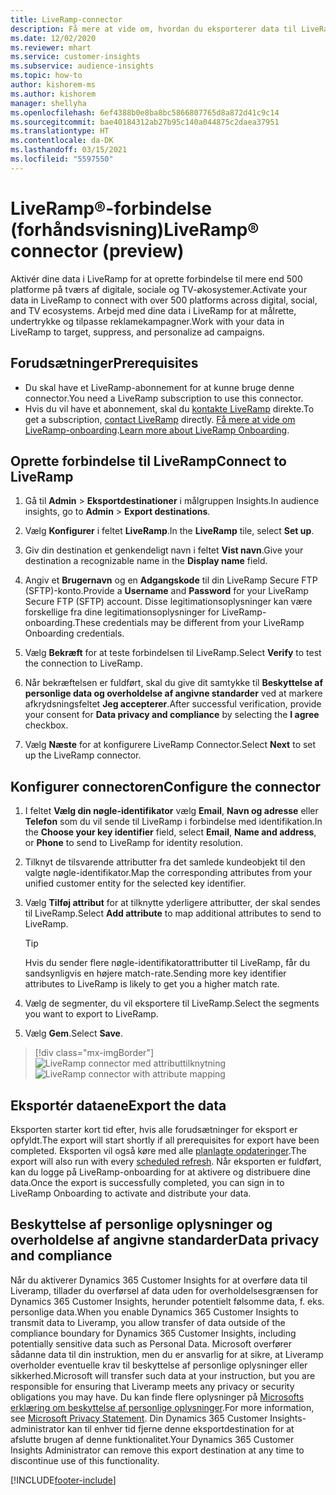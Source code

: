 ```yaml
---
title: LiveRamp-connector
description: Få mere at vide om, hvordan du eksporterer data til LiveRamp.
ms.date: 12/02/2020
ms.reviewer: mhart
ms.service: customer-insights
ms.subservice: audience-insights
ms.topic: how-to
author: kishorem-ms
ms.author: kishorem
manager: shellyha
ms.openlocfilehash: 6ef4388b0e8ba8bc5866807765d8a872d41c9c14
ms.sourcegitcommit: bae40184312ab27b95c140a044875c2daea37951
ms.translationtype: HT
ms.contentlocale: da-DK
ms.lasthandoff: 03/15/2021
ms.locfileid: "5597550"
---
```

# <a name="liverampreg-connector-preview"></a><span data-ttu-id="56c6e-103">LiveRamp&reg;-forbindelse (forhåndsvisning)</span><span class="sxs-lookup"><span data-stu-id="56c6e-103">LiveRamp&reg; connector (preview)</span></span>

<span data-ttu-id="56c6e-104">Aktivér dine data i LiveRamp for at oprette forbindelse til mere end 500 platforme på tværs af digitale, sociale og TV-økosystemer.</span><span class="sxs-lookup"><span data-stu-id="56c6e-104">Activate your data in LiveRamp to connect with over 500 platforms across digital, social, and TV ecosystems.</span></span> <span data-ttu-id="56c6e-105">Arbejd med dine data i LiveRamp for at målrette, undertrykke og tilpasse reklamekampagner.</span><span class="sxs-lookup"><span data-stu-id="56c6e-105">Work with your data in LiveRamp to target, suppress, and personalize ad campaigns.</span></span>

## <a name="prerequisites"></a><span data-ttu-id="56c6e-106">Forudsætninger</span><span class="sxs-lookup"><span data-stu-id="56c6e-106">Prerequisites</span></span>

- <span data-ttu-id="56c6e-107">Du skal have et LiveRamp-abonnement for at kunne bruge denne connector.</span><span class="sxs-lookup"><span data-stu-id="56c6e-107">You need a LiveRamp subscription to use this connector.</span></span>
- <span data-ttu-id="56c6e-108">Hvis du vil have et abonnement, skal du [kontakte LiveRamp](https://liveramp.com/contact/) direkte.</span><span class="sxs-lookup"><span data-stu-id="56c6e-108">To get a subscription, [contact LiveRamp](https://liveramp.com/contact/) directly.</span></span> <span data-ttu-id="56c6e-109">[Få mere at vide om LiveRamp-onboarding](https://liveramp.com/our-platform/data-onboarding/).</span><span class="sxs-lookup"><span data-stu-id="56c6e-109">[Learn more about LiveRamp Onboarding](https://liveramp.com/our-platform/data-onboarding/).</span></span>

## <a name="connect-to-liveramp"></a><span data-ttu-id="56c6e-110">Oprette forbindelse til LiveRamp</span><span class="sxs-lookup"><span data-stu-id="56c6e-110">Connect to LiveRamp</span></span>

1. <span data-ttu-id="56c6e-111">Gå til **Admin** > **Eksportdestinationer** i målgruppen Insights.</span><span class="sxs-lookup"><span data-stu-id="56c6e-111">In audience insights, go to **Admin** > **Export destinations**.</span></span>

1. <span data-ttu-id="56c6e-112">Vælg **Konfigurer** i feltet **LiveRamp**.</span><span class="sxs-lookup"><span data-stu-id="56c6e-112">In the **LiveRamp** tile, select **Set up**.</span></span>

1. <span data-ttu-id="56c6e-113">Giv din destination et genkendeligt navn i feltet **Vist navn**.</span><span class="sxs-lookup"><span data-stu-id="56c6e-113">Give your destination a recognizable name in the **Display name** field.</span></span>

1. <span data-ttu-id="56c6e-114">Angiv et **Brugernavn** og en **Adgangskode** til din LiveRamp Secure FTP (SFTP)-konto.</span><span class="sxs-lookup"><span data-stu-id="56c6e-114">Provide a **Username** and **Password** for your LiveRamp Secure FTP (SFTP) account.</span></span>
<span data-ttu-id="56c6e-115">Disse legitimationsoplysninger kan være forskellige fra dine legitimationsoplysninger for LiveRamp-onboarding.</span><span class="sxs-lookup"><span data-stu-id="56c6e-115">These credentials may be different from your LiveRamp Onboarding credentials.</span></span>

1. <span data-ttu-id="56c6e-116">Vælg **Bekræft** for at teste forbindelsen til LiveRamp.</span><span class="sxs-lookup"><span data-stu-id="56c6e-116">Select **Verify** to test the connection to LiveRamp.</span></span>

1. <span data-ttu-id="56c6e-117">Når bekræftelsen er fuldført, skal du give dit samtykke til **Beskyttelse af personlige data og overholdelse af angivne standarder** ved at markere afkrydsningsfeltet **Jeg accepterer**.</span><span class="sxs-lookup"><span data-stu-id="56c6e-117">After successful verification, provide your consent for **Data privacy and compliance** by selecting the **I agree** checkbox.</span></span>

1. <span data-ttu-id="56c6e-118">Vælg **Næste** for at konfigurere LiveRamp Connector.</span><span class="sxs-lookup"><span data-stu-id="56c6e-118">Select **Next** to set up the LiveRamp connector.</span></span>

## <a name="configure-the-connector"></a><span data-ttu-id="56c6e-119">Konfigurer connectoren</span><span class="sxs-lookup"><span data-stu-id="56c6e-119">Configure the connector</span></span>

1. <span data-ttu-id="56c6e-120">I feltet **Vælg din nøgle-identifikator** vælg **Email**, **Navn og adresse** eller **Telefon** som du vil sende til LiveRamp i forbindelse med identifikation.</span><span class="sxs-lookup"><span data-stu-id="56c6e-120">In the **Choose your key identifier** field, select **Email**,  **Name and address**, or **Phone** to send to LiveRamp for identity resolution.</span></span>

1. <span data-ttu-id="56c6e-121">Tilknyt de tilsvarende attributter fra det samlede kundeobjekt til den valgte nøgle-identifikator.</span><span class="sxs-lookup"><span data-stu-id="56c6e-121">Map the corresponding attributes from your unified customer entity for the selected key identifier.</span></span>

1. <span data-ttu-id="56c6e-122">Vælg **Tilføj attribut** for at tilknytte yderligere attributter, der skal sendes til LiveRamp.</span><span class="sxs-lookup"><span data-stu-id="56c6e-122">Select **Add attribute** to map additional attributes to send to LiveRamp.</span></span>

   > [!TIP]
   > <span data-ttu-id="56c6e-123">Hvis du sender flere nøgle-identifikatorattributter til LiveRamp, får du sandsynligvis en højere match-rate.</span><span class="sxs-lookup"><span data-stu-id="56c6e-123">Sending more key identifier attributes to LiveRamp is likely to get you a higher match rate.</span></span>

1. <span data-ttu-id="56c6e-124">Vælg de segmenter, du vil eksportere til LiveRamp.</span><span class="sxs-lookup"><span data-stu-id="56c6e-124">Select the segments you want to export to LiveRamp.</span></span>

1. <span data-ttu-id="56c6e-125">Vælg **Gem**.</span><span class="sxs-lookup"><span data-stu-id="56c6e-125">Select **Save**.</span></span>

> [!div class="mx-imgBorder"]
> <span data-ttu-id="56c6e-126">![LiveRamp connector med attributtilknytning](media/export-liveramp-segments.png "LiveRamp connector med attributtilknytning")</span><span class="sxs-lookup"><span data-stu-id="56c6e-126">![LiveRamp connector with attribute mapping](media/export-liveramp-segments.png "LiveRamp connector with attribute mapping")</span></span>

## <a name="export-the-data"></a><span data-ttu-id="56c6e-127">Eksportér dataene</span><span class="sxs-lookup"><span data-stu-id="56c6e-127">Export the data</span></span>

<span data-ttu-id="56c6e-128">Eksporten starter kort tid efter, hvis alle forudsætninger for eksport er opfyldt.</span><span class="sxs-lookup"><span data-stu-id="56c6e-128">The export will start shortly if all prerequisites for export have been completed.</span></span> <span data-ttu-id="56c6e-129">Eksporten vil også køre med alle [planlagte opdateringer](system.md#schedule-tab).</span><span class="sxs-lookup"><span data-stu-id="56c6e-129">The export will also run with every [scheduled refresh](system.md#schedule-tab).</span></span>
<span data-ttu-id="56c6e-130">Når eksporten er fuldført, kan du logge på LiveRamp-onboarding for at aktivere og distribuere dine data.</span><span class="sxs-lookup"><span data-stu-id="56c6e-130">Once the export is successfully completed, you can sign in to LiveRamp Onboarding to activate and distribute your data.</span></span>

## <a name="data-privacy-and-compliance"></a><span data-ttu-id="56c6e-131">Beskyttelse af personlige oplysninger og overholdelse af angivne standarder</span><span class="sxs-lookup"><span data-stu-id="56c6e-131">Data privacy and compliance</span></span>

<span data-ttu-id="56c6e-132">Når du aktiverer Dynamics 365 Customer Insights for at overføre data til Liveramp, tillader du overførsel af data uden for overholdelsesgrænsen for Dynamics 365 Customer Insights, herunder potentielt følsomme data, f. eks. personlige data.</span><span class="sxs-lookup"><span data-stu-id="56c6e-132">When you enable Dynamics 365 Customer Insights to transmit data to Liveramp, you allow transfer of data outside of the compliance boundary for Dynamics 365 Customer Insights, including potentially sensitive data such as Personal Data.</span></span> <span data-ttu-id="56c6e-133">Microsoft overfører sådanne data til din instruktion, men du er ansvarlig for at sikre, at Liveramp overholder eventuelle krav til beskyttelse af personlige oplysninger eller sikkerhed.</span><span class="sxs-lookup"><span data-stu-id="56c6e-133">Microsoft will transfer such data at your instruction, but you are responsible for ensuring that Liveramp meets any privacy or security obligations you may have.</span></span> <span data-ttu-id="56c6e-134">Du kan finde flere oplysninger på [Microsofts erklæring om beskyttelse af personlige oplysninger](https://go.microsoft.com/fwlink/?linkid=396732).</span><span class="sxs-lookup"><span data-stu-id="56c6e-134">For more information, see [Microsoft Privacy Statement](https://go.microsoft.com/fwlink/?linkid=396732).</span></span>
<span data-ttu-id="56c6e-135">Din Dynamics 365 Customer Insights-administrator kan til enhver tid fjerne denne eksportdestination for at afslutte brugen af denne funktionalitet.</span><span class="sxs-lookup"><span data-stu-id="56c6e-135">Your Dynamics 365 Customer Insights Administrator can remove this export destination at any time to discontinue use of this functionality.</span></span>

[!INCLUDE[footer-include](../includes/footer-banner.md)]